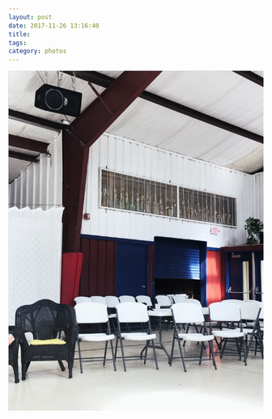 ```yaml
---
layout: post
date: 2017-11-26 13:16:40
title: 
tags:
category: photos
---
```


![title](/assets/photoblog/gym-in-alexandria-la.jpg)